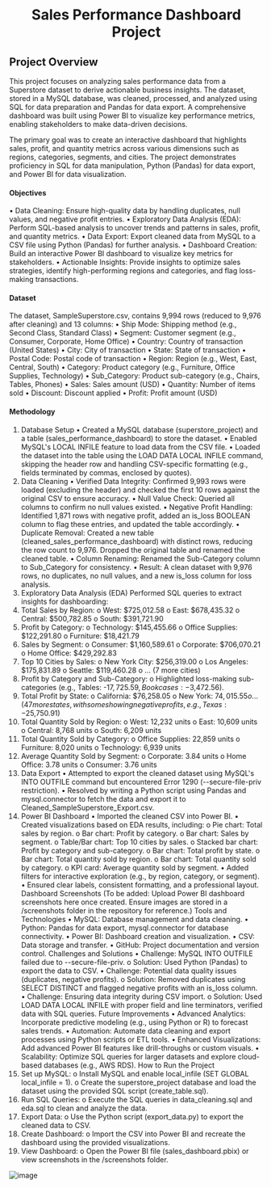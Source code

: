<h1 align = center >Sales Performance Dashboard Project</h1>

<h2>Project Overview</h2>

This project focuses on analyzing sales performance data from a Superstore dataset to derive actionable business insights. 
The dataset, stored in a MySQL database, was cleaned, processed, and analyzed using SQL for data preparation and Pandas for data export. 
A comprehensive dashboard was built using Power BI to visualize key performance metrics, enabling stakeholders to make data-driven decisions.

The primary goal was to create an interactive dashboard that highlights sales, profit, and quantity metrics across various dimensions such as regions, categories, segments, and cities. 
The project demonstrates proficiency in SQL for data manipulation, Python (Pandas) for data export, and Power BI for data visualization.


<h4>Objectives</h4>

•	Data Cleaning: Ensure high-quality data by handling duplicates, null values, and negative profit entries.
•	Exploratory Data Analysis (EDA): Perform SQL-based analysis to uncover trends and patterns in sales, profit, and quantity metrics.
•	Data Export: Export cleaned data from MySQL to a CSV file using Python (Pandas) for further analysis.
•	Dashboard Creation: Build an interactive Power BI dashboard to visualize key metrics for stakeholders.
•	Actionable Insights: Provide insights to optimize sales strategies, identify high-performing regions and categories, and flag loss-making transactions.


<h4>Dataset</h4>

The dataset, SampleSuperstore.csv, contains 9,994 rows (reduced to 9,976 after cleaning) and 13 columns:
•	Ship Mode: Shipping method (e.g., Second Class, Standard Class)
•	Segment: Customer segment (e.g., Consumer, Corporate, Home Office)
•	Country: Country of transaction (United States)
•	City: City of transaction
•	State: State of transaction
•	Postal Code: Postal code of transaction
•	Region: Region (e.g., West, East, Central, South)
•	Category: Product category (e.g., Furniture, Office Supplies, Technology)
•	Sub_Category: Product sub-category (e.g., Chairs, Tables, Phones)
•	Sales: Sales amount (USD)
•	Quantity: Number of items sold
•	Discount: Discount applied
•	Profit: Profit amount (USD)


<h4>Methodology</h4>


1. Database Setup
•	Created a MySQL database (superstore_project) and a table (sales_performance_dashboard) to store the dataset.
•	Enabled MySQL's LOCAL INFILE feature to load data from the CSV file.
•	Loaded the dataset into the table using the LOAD DATA LOCAL INFILE command, skipping the header row and handling CSV-specific formatting (e.g., fields terminated by commas, enclosed by quotes).
2. Data Cleaning
•	Verified Data Integrity: Confirmed 9,993 rows were loaded (excluding the header) and checked the first 10 rows against the original CSV to ensure accuracy.
•	Null Value Check: Queried all columns to confirm no null values existed.
•	Negative Profit Handling: Identified 1,871 rows with negative profit, added an is_loss BOOLEAN column to flag these entries, and updated the table accordingly.
•	Duplicate Removal: Created a new table (cleaned_sales_performance_dashboard) with distinct rows, reducing the row count to 9,976. Dropped the original table and renamed the cleaned table.
•	Column Renaming: Renamed the Sub-Category column to Sub_Category for consistency.
•	Result: A clean dataset with 9,976 rows, no duplicates, no null values, and a new is_loss column for loss analysis.
3. Exploratory Data Analysis (EDA)
Performed SQL queries to extract insights for dashboarding:
1.	Total Sales by Region:
o	West: $725,012.58
o	East: $678,435.32
o	Central: $500,782.85
o	South: $391,721.90
2.	Profit by Category:
o	Technology: $145,455.66
o	Office Supplies: $122,291.80
o	Furniture: $18,421.79
3.	Sales by Segment:
o	Consumer: $1,160,589.61
o	Corporate: $706,070.21
o	Home Office: $429,292.83
4.	Top 10 Cities by Sales:
o	New York City: $256,319.00
o	Los Angeles: $175,831.89
o	Seattle: $119,460.28
o	... (7 more cities)
5.	Profit by Category and Sub-Category:
o	Highlighted loss-making sub-categories (e.g., Tables: -$17,725.59, Bookcases: -$3,472.56).
6.	Total Profit by State:
o	California: $76,258.05
o	New York: $74,015.55
o	... (47 more states, with some showing negative profits, e.g., Texas: -$25,750.91)
7.	Total Quantity Sold by Region:
o	West: 12,232 units
o	East: 10,609 units
o	Central: 8,768 units
o	South: 6,209 units
8.	Total Quantity Sold by Category:
o	Office Supplies: 22,859 units
o	Furniture: 8,020 units
o	Technology: 6,939 units
9.	Average Quantity Sold by Segment:
o	Corporate: 3.84 units
o	Home Office: 3.78 units
o	Consumer: 3.76 units
4. Data Export
•	Attempted to export the cleaned dataset using MySQL's INTO OUTFILE command but encountered Error 1290 (--secure-file-priv restriction).
•	Resolved by writing a Python script using Pandas and mysql.connector to fetch the data and export it to Cleaned_SampleSuperstore_Export.csv.
5. Power BI Dashboard
•	Imported the cleaned CSV into Power BI.
•	Created visualizations based on EDA results, including:
o	Pie chart: Total sales by region.
o	Bar chart: Profit by category.
o	Bar chart: Sales by segment.
o	Table/Bar chart: Top 10 cities by sales.
o	Stacked bar chart: Profit by category and sub-category.
o	Bar chart: Total profit by state.
o	Bar chart: Total quantity sold by region.
o	Bar chart: Total quantity sold by category.
o	KPI card: Average quantity sold by segment.
•	Added filters for interactive exploration (e.g., by region, category, or segment).
•	Ensured clear labels, consistent formatting, and a professional layout.
Dashboard Screenshots
(To be added: Upload Power BI dashboard screenshots here once created. Ensure images are stored in a /screenshots folder in the repository for reference.)
Tools and Technologies
•	MySQL: Database management and data cleaning.
•	Python: Pandas for data export, mysql.connector for database connectivity.
•	Power BI: Dashboard creation and visualization.
•	CSV: Data storage and transfer.
•	GitHub: Project documentation and version control.
Challenges and Solutions
•	Challenge: MySQL INTO OUTFILE failed due to --secure-file-priv.
o	Solution: Used Python (Pandas) to export the data to CSV.
•	Challenge: Potential data quality issues (duplicates, negative profits).
o	Solution: Removed duplicates using SELECT DISTINCT and flagged negative profits with an is_loss column.
•	Challenge: Ensuring data integrity during CSV import.
o	Solution: Used LOAD DATA LOCAL INFILE with proper field and line terminators, verified data with SQL queries.
Future Improvements
•	Advanced Analytics: Incorporate predictive modeling (e.g., using Python or R) to forecast sales trends.
•	Automation: Automate data cleaning and export processes using Python scripts or ETL tools.
•	Enhanced Visualizations: Add advanced Power BI features like drill-throughs or custom visuals.
•	Scalability: Optimize SQL queries for larger datasets and explore cloud-based databases (e.g., AWS RDS).
How to Run the Project
1.	Set up MySQL:
o	Install MySQL and enable local_infile (SET GLOBAL local_infile = 1).
o	Create the superstore_project database and load the dataset using the provided SQL script (create_table.sql).
2.	Run SQL Queries:
o	Execute the SQL queries in data_cleaning.sql and eda.sql to clean and analyze the data.
3.	Export Data:
o	Use the Python script (export_data.py) to export the cleaned data to CSV.
4.	Create Dashboard:
o	Import the CSV into Power BI and recreate the dashboard using the provided visualizations.
5.	View Dashboard:
o	Open the Power BI file (sales_dashboard.pbix) or view screenshots in the /screenshots folder.

![image](https://github.com/user-attachments/assets/5208b223-0f33-40d5-a522-2a68e62ac1ce)
